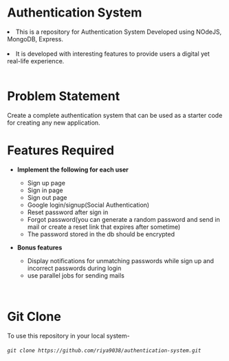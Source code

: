 # Authentication System

<li>This is a repository for Authentication System Developed using NOdeJS, MongoDB, Express.</li>
<br>
<li> It is developed with interesting features to provide users a digital yet real-life experience.</li>
<br>

# Problem Statement

Create a complete authentication system that can be used as a starter code for creating any new application.<br>

# Features Required

- <b>Implement the following for each user</b><br>

  - Sign up page
  - Sign in page
  - Sign out page
  - Google login/signup(Social Authentication)
  - Reset password after sign in
  - Forgot password(you can generate a random password and send in mail or create a reset link that expires after sometime)
  - The password stored in the db should be encrypted

- <b>Bonus features</b> <br>

  - Display notifications for unmatching passwords while sign up and incorrect passwords during login
  - use parallel jobs for sending mails
 
<br>

# Git Clone
To use this repository in your local system-

###### `git clone https://github.com/riya9038/authentication-system.git`



